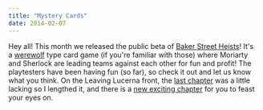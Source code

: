 ```yaml
---
title: "Mystery Cards"
date: 2014-02-07
---
```

Hey all! This month we released the public beta of [Baker Street Heists](../baker-street)! It's a [werewolf](http://en.wikipedia.org/wiki/Mafia_(party_game)) type card game (if you're familiar with those) where Moriarty and Sherlock are leading teams against each other for fun and profit! The playtesters have been having fun (so far), so check it out and let us know what you think. On the Leaving Lucerna front, the [last chapter](../story/leaving-lucerna/chapter-3-the-scavenger) was a little lacking so I lengthed it, and there is a [new exciting chapter](../story/leaving-lucerna/chapter-4-beneath-the-gentle-arborways) for you to feast your eyes on.
